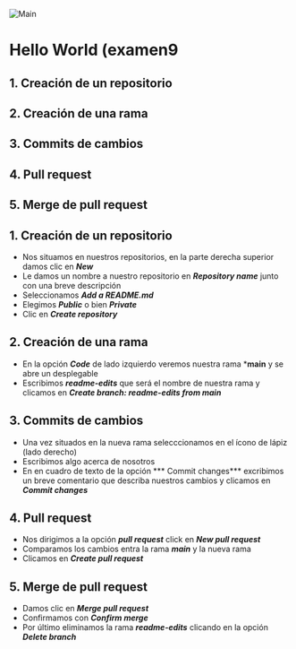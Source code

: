 ![Main](https://github.com/AdalidTacubeno/hello-world-examen/blob/main/images/imagenes/main.jpg) 
# Hello World (examen9

## 1. Creación de un repositorio
## 2. Creación de una rama
## 3. Commits de cambios
## 4. Pull request
## 5. Merge de pull request

## 1. Creación de un repositorio
* Nos situamos en nuestros repositorios, en la parte derecha superior damos clic en ***New***
* Le damos un nombre a nuestro repositorio en ***Repository name*** junto con una breve descripción
* Seleccionamos ***Add a README.md***
* Elegimos ***Public*** o bien ***Private***
* Clic en ***Create repository***

## 2. Creación de una rama
* En la opción ***Code*** de lado izquierdo veremos nuestra rama ***main** y se abre un desplegable
* Escribimos ***readme-edits*** que será el nombre de nuestra rama y clicamos en ***Create branch: readme-edits from main***

## 3. Commits de cambios
* Una vez situados en la nueva rama selecccionamos en el ícono de lápiz (lado derecho) 
* Escribimos algo acerca de nosotros
* En en cuadro de texto de la opción *** Commit changes*** excribimos un breve comentario que describa nuestros cambios y clicamos en ***Commit changes***

## 4. Pull request
* Nos dirigimos a la opción ***pull request*** click en ***New pull request***
* Comparamos los cambios entra la rama ***main*** y la nueva rama
* Clicamos en ***Create pull request***

## 5. Merge de pull request
* Damos clic en ***Merge pull request***
* Confirmamos con ***Confirm merge***
* Por último eliminamos la rama ***readme-edits*** clicando en la opción ***Delete branch***


